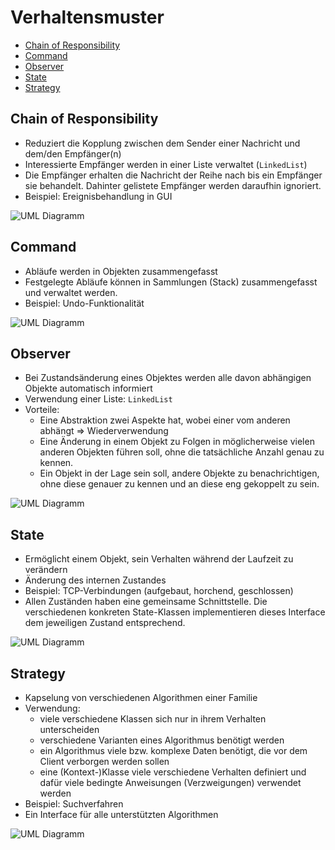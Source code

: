 # Verhaltensmuster

- [Chain of Responsibility](#chain-of-responsibility)
- [Command](#command)
- [Observer](#observer)
- [State](#state)
- [Strategy](#strategy)

## Chain of Responsibility

- Reduziert die Kopplung zwischen dem Sender einer Nachricht und dem/den Empfänger(n)
- Interessierte Empfänger werden in einer Liste verwaltet (`LinkedList`)
- Die Empfänger erhalten die Nachricht der Reihe nach bis ein Empfänger sie behandelt. Dahinter gelistete Empfänger werden daraufhin ignoriert.
- Beispiel: Ereignisbehandlung  in GUI

![UML Diagramm](https://upload.wikimedia.org/wikipedia/commons/thumb/4/40/Zustaendigkeitskette.svg/472px-Zustaendigkeitskette.svg.png)

## Command

- Abläufe werden in Objekten zusammengefasst
- Festgelegte Abläufe können in Sammlungen (Stack) zusammengefasst und verwaltet werden.
- Beispiel: Undo-Funktionalität

![UML Diagramm](https://www.philipphauer.de/study/se/design-pattern/command/command-beschreibung.svg)

## Observer

- Bei Zustandsänderung eines Objektes werden alle davon abhängigen Objekte automatisch informiert
- Verwendung einer Liste: `LinkedList`
- Vorteile:
	- Eine Abstraktion zwei Aspekte hat, wobei einer vom anderen abhängt => Wiederverwendung
	- Eine Änderung in einem Objekt zu Folgen in möglicherweise vielen anderen Objekten führen soll, ohne die tatsächliche Anzahl genau zu kennen.
	- Ein Objekt in der Lage sein soll, andere Objekte zu benachrichtigen, ohne diese genauer zu kennen und an diese eng gekoppelt zu sein.

![UML Diagramm](https://www.philipphauer.de/study/se/design-pattern/observer/observer-def.svg)

## State

- Ermöglicht einem Objekt, sein Verhalten während der Laufzeit zu verändern
- Änderung des internen Zustandes
- Beispiel: TCP-Verbindungen (aufgebaut, horchend, geschlossen)
- Allen Zuständen haben eine gemeinsame Schnittstelle. Die verschiedenen konkreten State-Klassen implementieren dieses Interface dem jeweiligen Zustand entsprechend.

![UML Diagramm](https://www.philipphauer.de/study/se/design-pattern/state/beschreibung.svg)

## Strategy

- Kapselung von verschiedenen Algorithmen einer Familie
- Verwendung:
	- viele verschiedene Klassen sich nur in ihrem Verhalten unterscheiden
	- verschiedene Varianten eines Algorithmus benötigt werden
	- ein Algorithmus viele bzw. komplexe Daten benötigt, die vor dem Client verborgen werden sollen
	- eine (Kontext-)Klasse viele verschiedene Verhalten definiert und dafür viele bedingte Anweisungen (Verzweigungen) verwendet werden
- Beispiel: Suchverfahren
- Ein Interface für alle unterstützten Algorithmen

![UML Diagramm](https://www.philipphauer.de/study/se/design-pattern/strategy/strategy.svg)
